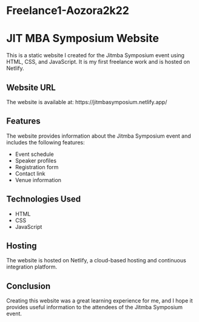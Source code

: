 # Freelance1-Aozora2k22
<h1>JIT MBA Symposium Website</h1>
This is a static website I created for the Jitmba Symposium event using HTML, CSS, and JavaScript. It is my first freelance work and is hosted on Netlify.

<h2>Website URL</h2>
The website is available at: https://jitmbasymposium.netlify.app/

<h2>Features</h2>
The website provides information about the Jitmba Symposium event and includes the following features:

<ul>
    <li>Event schedule</li>
    <li>Speaker profiles</li>
    <li>Registration form</li>
    <li>Contact link</li>
    <li>Venue information</li>
</ul>

<h2>Technologies Used</h2>
<ul>
    <li>HTML</li>
    <li>CSS</li>
    <li>JavaScript</li>
</ul>

<h2>Hosting</h2>
The website is hosted on Netlify, a cloud-based hosting and continuous integration platform.

<h2>Conclusion</h2>
Creating this website was a great learning experience for me, and I hope it provides useful information to the attendees of the Jitmba Symposium event.





